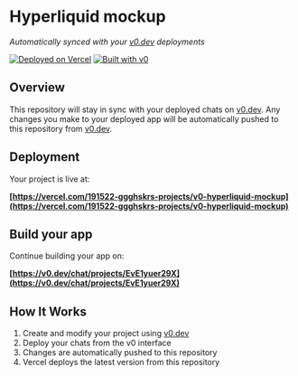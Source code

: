 # Hyperliquid mockup

*Automatically synced with your [v0.dev](https://v0.dev) deployments*

[![Deployed on Vercel](https://img.shields.io/badge/Deployed%20on-Vercel-black?style=for-the-badge&logo=vercel)](https://vercel.com/191522-ggghskrs-projects/v0-hyperliquid-mockup)
[![Built with v0](https://img.shields.io/badge/Built%20with-v0.dev-black?style=for-the-badge)](https://v0.dev/chat/projects/EvE1yuer29X)

## Overview

This repository will stay in sync with your deployed chats on [v0.dev](https://v0.dev).
Any changes you make to your deployed app will be automatically pushed to this repository from [v0.dev](https://v0.dev).

## Deployment

Your project is live at:

**[https://vercel.com/191522-ggghskrs-projects/v0-hyperliquid-mockup](https://vercel.com/191522-ggghskrs-projects/v0-hyperliquid-mockup)**

## Build your app

Continue building your app on:

**[https://v0.dev/chat/projects/EvE1yuer29X](https://v0.dev/chat/projects/EvE1yuer29X)**

## How It Works

1. Create and modify your project using [v0.dev](https://v0.dev)
2. Deploy your chats from the v0 interface
3. Changes are automatically pushed to this repository
4. Vercel deploys the latest version from this repository